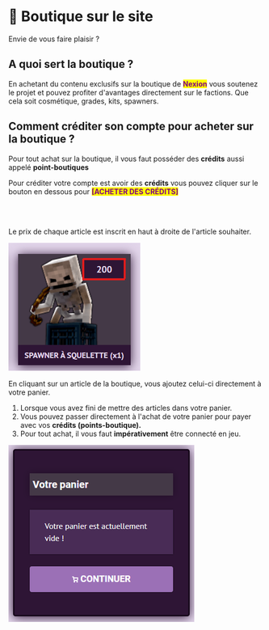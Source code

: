 # 🛒 Boutique sur le site

Envie de vous faire plaisir ?&#x20;

## A quoi sert la boutique ?

En achetant du contenu exclusifs sur la boutique de <mark style="color:purple;">**Nexion**</mark> vous soutenez le projet et pouvez profiter d'avantages directement sur le factions. Que cela soit cosmétique, grades, kits, spawners.

## Comment créditer son compte pour acheter sur la boutique ?

Pour tout achat sur la boutique, il vous faut posséder des **crédits** aussi appelé **point-boutiques**

Pour créditer votre compte est avoir des **crédits** vous pouvez cliquer sur le bouton en dessous pour <mark style="color:purple;">**\[ACHETER DES CRÉDITS]**</mark>

<div align="center">

<img src="../.gitbook/assets/crédits.png" alt="">

</div>

<div align="center">

<img src="../.gitbook/assets/acheter des crédits.png" alt="">

</div>

Le prix de chaque article est inscrit en haut à droite de l'article souhaiter.

![](<../.gitbook/assets/objet d'achat.png>)

En cliquant sur un article de la boutique, vous ajoutez celui-ci directement à votre panier.

1. Lorsque vous avez fini de mettre des articles dans votre panier.&#x20;
2. Vous pouvez passer directement à l'achat de votre panier pour payer avec vos **crédits (points-boutique).**
3. Pour tout achat, il vous faut **impérativement** être connecté en jeu.

![](../.gitbook/assets/panier.png)











